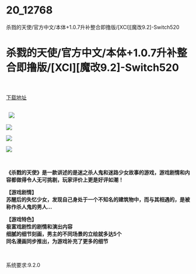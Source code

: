 # 20_12768
杀戮的天使/官方中文/本体+1.0.7升补整合即撸版/[XCI][魔改9.2]-Switch520
# 杀戮的天使/官方中文/本体+1.0.7升补整合即撸版/[XCI][魔改9.2]-Switch520
 <br/></br>
[下载地址](https://www.switch520.cc/article/12768 "下载地址")
<br/></br>

<p><strong>&nbsp; <img src="https://www.switch520.cc/muke_img/upload_art_editor_20210422-1_9c5f79844b01aed1b5fca11ffae60c4a.jpg"> </strong></p>
<p><img src="https://www.switch520.cc/muke_img/upload_art_editor_20210422-1_4af13e861cc1a221c13b5552148c6f85.jpg"></p>
<p><img src="https://www.switch520.cc/muke_img/upload_art_editor_20210422-1_159c67bf8a7ef951a631f2144a737af9.jpg"></p>
<p><img src="https://www.switch520.cc/muke_img/upload_art_editor_20210422-1_dcc417b67a553d9e8f764ebc8e45e907.jpg"></p>
<p>&nbsp;</p>
<p><strong>《杀戮的天使》是一款讲述的是迷之杀人鬼和迷路少女故事的游戏，游戏剧情和内容都做得令人无可挑剔，玩家评价上更是好评如潮！</strong></p>
<p><strong>【游戏剧情】</strong><br>
<strong>苏醒后的失忆少女，发现自己身处于一个不知名的建筑物中，而与其相遇的，是被称作杀人鬼的男人…</strong></p>
<p><strong>【游戏特色】</strong><br>
<strong>极富戏剧性的剧情和演出内容</strong><br>
<strong>细腻的细节刻画，男主的不同场景的立绘就多达5个</strong><br>
<strong>同名漫画同步推出，为游戏补充了更多的细节</strong></p>
<p>&nbsp;</p>
<p>系统要求:9.2.0</p>



